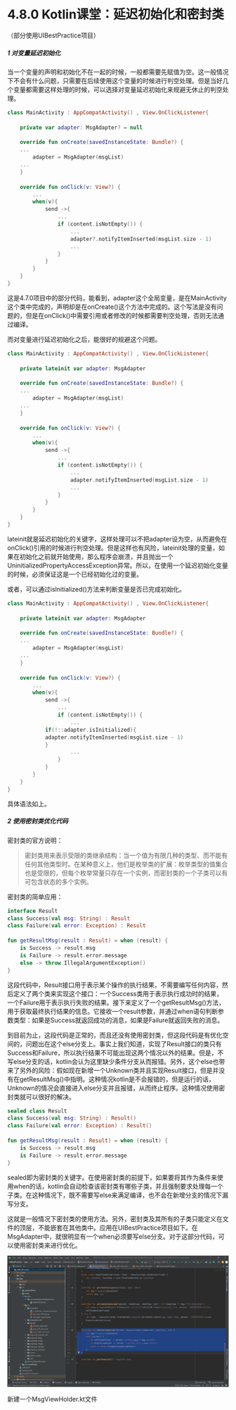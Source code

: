 # 4.8.0 Kotlin课堂：延迟初始化和密封类

（部分使用UIBestPractice项目）

##### 1 对变量延迟初始化

当一个变量的声明和初始化不在一起的时候，一般都需要先赋值为空。这一般情况下不会有什么问题，只需要在后续使用这个变量的时候进行判空处理。但是当好几个变量都需要这样处理的时候，可以选择对变量延迟初始化来规避无休止的判空处理。

```kotlin
class MainActivity : AppCompatActivity() , View.OnClickListener{

    private var adapter: MsgAdapter? = null

    override fun onCreate(savedInstanceState: Bundle?) {
	...
        adapter = MsgAdapter(msgList)
	...
    }

    override fun onClick(v: View?) {
        ...
        when(v){
            send ->{
                ...
                if (content.isNotEmpty()) {
                    ...
                    adapter?.notifyItemInserted(msgList.size - 1)
                    ...
                }
            }
        }
    }
}
```

这是4.7.0项目中的部分代码，能看到，adapter这个全局变量，是在MainActivity这个类中完成的，声明却是在onCreate()这个方法中完成的。这个写法是没有问题的，但是在onClick()中需要引用或者修改的时候都需要判空处理，否则无法通过编译。

而对变量进行延迟初始化之后，能很好的规避这个问题。

```kotlin
class MainActivity : AppCompatActivity() , View.OnClickListener{

    private lateinit var adapter: MsgAdapter

    override fun onCreate(savedInstanceState: Bundle?) {
	...
        adapter = MsgAdapter(msgList)
	...
    }

    override fun onClick(v: View?) {
        ...
        when(v){
            send ->{
                ...
                if (content.isNotEmpty()) {
                    ...
                    adapter.notifyItemInserted(msgList.size - 1)
                    ...
                }
            }
        }
    }
}
```

lateinit就是延迟初始化的关键字，这样处理可以不把adapter设为空，从而避免在onClick()引用的时候进行判空处理。但是这样也有风险，lateinit处理的变量，如果在初始化之前就开始使用，那么程序会崩溃，并且抛出一个UninitializedPropertyAccessException异常。所以，在使用一个延迟初始化变量的时候，必须保证这是一个已经初始化过的变量。

或者，可以通过isInitialized()方法来判断变量是否已完成初始化。

```kotlin
class MainActivity : AppCompatActivity() , View.OnClickListener{

    private lateinit var adapter: MsgAdapter

    override fun onCreate(savedInstanceState: Bundle?) {
	...
        adapter = MsgAdapter(msgList)
	...
    }

    override fun onClick(v: View?) {
        ...
        when(v){
            send ->{
                ...
                if (content.isNotEmpty()) {
                    ...
		    if(!::adapter.isInitialized){
			adapter.notifyItemInserted(msgList.size - 1)
		    }
                    ...
                }
            }
        }
    }
}
```

具体语法如上。

##### 2 使用密封类优化代码

密封类的官方说明：

> 密封类用来表示受限的类继承结构：当一个值为有限几种的类型、而不能有任何其他类型时。在某种意义上，他们是枚举类的扩展：枚举类型的值集合也是受限的，但每个枚举常量只存在一个实例，而密封类的一个子类可以有可包含状态的多个实例。

密封类的简单应用：

```kotlin
interface Result
class Success(val msg: String) : Result
class Failure(val error: Exception) : Result

fun getResultMsg(result : Result) = when (result) {
    is Success -> result.msg
    is Failure -> result.error.message
    else -> throw IllegalArgumentException()
}
```

这段代码中，Result接口用于表示某个操作的执行结果，不需要编写任何内容，然后定义了两个类来实现这个接口：一个Success类用于表示执行成功时的结果，一个Failure用于表示执行失败的结果。接下来定义了一个getResultMsg()方法，用于获取最终执行结果的信息。它接收一个result参数，并通过when语句判断参数类型：如果是Success就返回成功的消息，如果是Failure就返回失败的消息。

到目前为止，这段代码是正常的，而且还没有使用密封类，但这段代码是有优化空间的，问题出在这个else分支上。事实上我们知道，实现了Result接口的类只有Success和Failure，所以执行结果不可能出现这两个情况以外的结果。但是，不写else分支的话，kotlin会认为这里缺少条件分支从而报错。另外，这个else也带来了另外的风险：假如现在新增一个Unknown类并且实现Result接口，但是并没有在getResultMsg()中指明。这种情况kotlin是不会报错的，但是运行的话，Unknown的情况会直接进入else分支并且报错，从而终止程序。这种情况使用密封类就可以很好的解决。

```kotlin
sealed class Result
class Success(val msg: String) : Result()
class Failure(val error: Exception) : Result()

fun getResultMsg(result : Result) = when (result) {
    is Success -> result.msg
    is Failure -> result.error.message
}
```

sealed即为密封类的关键字。在使用密封类的前提下，如果要将其作为条件来使用when的话，kotlin会自动检查该密封类有哪些子类，并且强制要求处理每一个子类。在这种情况下，既不需要写else来满足编译，也不会在新增分支的情况下漏写分支。

这就是一般情况下密封类的使用方法。另外，密封类及其所有的子类只能定义在文件的顶层，不能嵌套在其他类中。应用在UIBestPractice项目如下。在MsgAdapter中，就很明显有一个when必须要写else分支。对于这部分代码，可以使用密封类来进行优化。

![1671011142122](image/4.8.0Kotlin课堂：延迟初始化和密封类/1671011142122.png)

新建一个MsgViewHolder.kt文件
